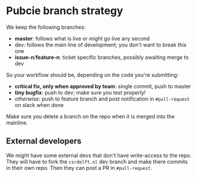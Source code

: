 # Pubcie branch strategy

We keep the following branches:

- **master**: follows what is live or might go live any second
- dev: follows the main line of development; you don't want to break this one
- **issue-n**/**feature-n**: ticket specific branches, possibly awaiting merge to dev

So your workflow should be, depending on the code you're submitting:

- **critical fix, only when approved by team**: single commit, push to master
- **tiny bugfix**: push to dev; make sure you test properly!
- *otherwise*: push to feature branch and post notification in `#pull-request` on slack when done

Make sure you delete a branch on the repo when it is merged into the mainline.

## External developers

We might have some external devs that don't have write-access to the repo.
They will have to fork the `csrdelft.nl` dev branch and make there commits in their own repo.
Then they can post a PR in `#pull-request`.
